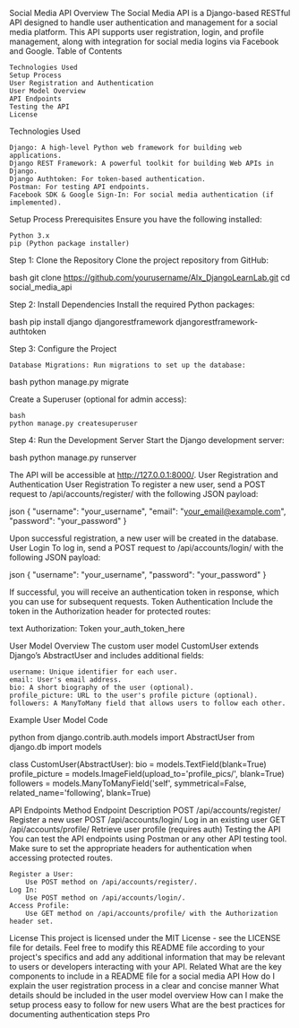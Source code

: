 Social Media API
Overview
The Social Media API is a Django-based RESTful API designed to handle user authentication and management for a social media platform. This API supports user registration, login, and profile management, along with integration for social media logins via Facebook and Google.
Table of Contents

    Technologies Used
    Setup Process
    User Registration and Authentication
    User Model Overview
    API Endpoints
    Testing the API
    License

Technologies Used

    Django: A high-level Python web framework for building web applications.
    Django REST Framework: A powerful toolkit for building Web APIs in Django.
    Django Authtoken: For token-based authentication.
    Postman: For testing API endpoints.
    Facebook SDK & Google Sign-In: For social media authentication (if implemented).

Setup Process
Prerequisites
Ensure you have the following installed:

    Python 3.x
    pip (Python package installer)

Step 1: Clone the Repository
Clone the project repository from GitHub:

bash
git clone https://github.com/yourusername/Alx_DjangoLearnLab.git
cd social_media_api

Step 2: Install Dependencies
Install the required Python packages:

bash
pip install django djangorestframework djangorestframework-authtoken

Step 3: Configure the Project

    Database Migrations: Run migrations to set up the database:

bash
python manage.py migrate

Create a Superuser (optional for admin access):

    bash
    python manage.py createsuperuser

Step 4: Run the Development Server
Start the Django development server:

bash
python manage.py runserver

The API will be accessible at http://127.0.0.1:8000/.
User Registration and Authentication
User Registration
To register a new user, send a POST request to /api/accounts/register/ with the following JSON payload:

json
{
    "username": "your_username",
    "email": "your_email@example.com",
    "password": "your_password"
}

Upon successful registration, a new user will be created in the database.
User Login
To log in, send a POST request to /api/accounts/login/ with the following JSON payload:

json
{
    "username": "your_username",
    "password": "your_password"
}

If successful, you will receive an authentication token in response, which you can use for subsequent requests.
Token Authentication
Include the token in the Authorization header for protected routes:

text
Authorization: Token your_auth_token_here

User Model Overview
The custom user model CustomUser extends Django’s AbstractUser and includes additional fields:

    username: Unique identifier for each user.
    email: User's email address.
    bio: A short biography of the user (optional).
    profile_picture: URL to the user's profile picture (optional).
    followers: A ManyToMany field that allows users to follow each other.

Example User Model Code

python
from django.contrib.auth.models import AbstractUser
from django.db import models

class CustomUser(AbstractUser):
    bio = models.TextField(blank=True)
    profile_picture = models.ImageField(upload_to='profile_pics/', blank=True)
    followers = models.ManyToManyField('self', symmetrical=False, related_name='following', blank=True)

API Endpoints
Method	Endpoint	Description
POST	/api/accounts/register/	Register a new user
POST	/api/accounts/login/	Log in an existing user
GET	/api/accounts/profile/	Retrieve user profile (requires auth)
Testing the API
You can test the API endpoints using Postman or any other API testing tool. Make sure to set the appropriate headers for authentication when accessing protected routes.

    Register a User:
        Use POST method on /api/accounts/register/.
    Log In:
        Use POST method on /api/accounts/login/.
    Access Profile:
        Use GET method on /api/accounts/profile/ with the Authorization header set.

License
This project is licensed under the MIT License - see the LICENSE file for details. Feel free to modify this README file according to your project's specifics and add any additional information that may be relevant to users or developers interacting with your API.
Related
What are the key components to include in a README file for a social media API
How do I explain the user registration process in a clear and concise manner
What details should be included in the user model overview
How can I make the setup process easy to follow for new users
What are the best practices for documenting authentication steps
Pro
